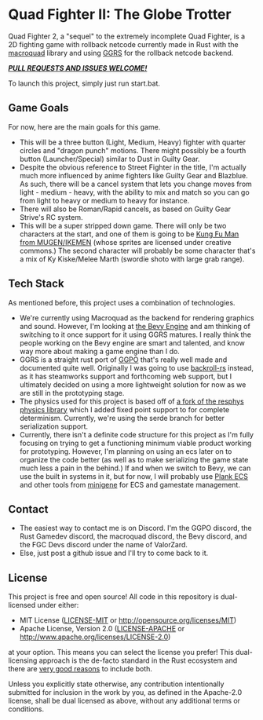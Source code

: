 # Quad Fighter II: The Globe Trotter

Quad Fighter 2, a "sequel" to the extremely incomplete Quad Fighter, is a 2D fighting game with rollback netcode currently made in Rust with the [macroquad](https://github.com/not-fl3/macroquad) library and using [GGRS](https://github.com/gschup/ggrs) for the rollback netcode backend.

***<u>PULL REQUESTS AND ISSUES WELCOME!</u>***

To launch this project, simply just run start.bat.

## Game Goals

For now, here are the main goals for this game. 

- This will be a three button (Light, Medium, Heavy) fighter with quarter circles and "dragon punch" motions. There might possibly be a fourth button (Launcher/Special) similar to Dust in Guilty Gear.
- Despite the obvious reference to Street Fighter in the title, I'm actually much more influenced by anime fighters like Guilty Gear and Blazblue. As such, there will be a cancel system that lets you change moves from light - medium - heavy, with the ability to mix and match so you can go from light to heavy or medium to heavy for instance.
- There will also be Roman/Rapid cancels, as based on Guilty Gear Strive's RC system.
- This will be a super stripped down game. There will only be two characters at the start, and one of them is going to be [Kung Fu Man from MUGEN/IKEMEN](https://github.com/ikemen-engine/Ikemen_GO-Elecbyte-Screenpack) (whose sprites are licensed under creative commons.) The second character will probably be some character that's a mix of Ky Kiske/Melee Marth (swordie shoto with large grab range).

## Tech Stack

As mentioned before, this project uses a combination of technologies.

- We're currently using Macroquad as the backend for rendering graphics and sound. However, I'm looking at [the Bevy Engine](https://github.com/bevyengine/bevy/) and am thinking of switching to it once support for it using GGRS matures. I really think the people working on the Bevy engine are smart and talented, and know way more about making a game engine than I do.
- GGRS is a straight rust port of [GGPO](https://github.com/pond3r/ggpo/) that's really well made and documented quite well. Originally I was going to use [backroll-rs](https://github.com/HouraiTeahouse/backroll-rs) instead, as it has steamworks support and forthcoming web support, but I ultimately decided on using a more lightweight solution for now as we are still in the prototyping stage.
- The physics used for this project is based off of [a fork of the resphys physics library](https://github.com/ValorZard/Resphys-Fixed) which I added fixed point support to for complete determinism. Currently, we're using the serde branch for better serialization support.
- Currently, there isn't a definite code structure for this project as I'm fully focusing on trying to get a functioning minimum viable product working for prototyping. However, I'm planning on using an ecs later on to organize the code better (as well as to make serializing the game state much less a pain in the behind.) If and when we switch to Bevy, we can use the built in systems in it, but for now, I will probably use [Plank ECS](https://github.com/jojolepro/planck_ecs) and other tools from [minigene](https://github.com/jojolepro/minigene) for ECS and gamestate management.

## Contact

- The easiest way to contact me is on Discord. I'm the GGPO discord, the Rust Gamedev discord, the macroquad discord, the Bevy discord, and the FGC Devs discord under the name of ValorZard.
- Else, just post a github issue and I'll try to come back to it.

## License

This project is free and open source! All code in this repository is dual-licensed under either:

- MIT License ([LICENSE-MIT](https://github.com/ValorZard/Quad-Fighter-2/blob/master/LICENSE-MIT) or http://opensource.org/licenses/MIT)
- Apache License, Version 2.0 ([LICENSE-APACHE](https://github.com/ValorZard/Quad-Fighter-2/blob/master/LICENSE-APACHE) or http://www.apache.org/licenses/LICENSE-2.0)

at your option. This means you can select the license you prefer!  This dual-licensing approach is the de-facto standard in the Rust  ecosystem and there are [very good reasons](https://github.com/bevyengine/bevy/issues/2373) to include both.

Unless you explicitly state otherwise, any contribution intentionally submitted for inclusion in the work by you, as defined in the Apache-2.0 license, shall be dual licensed as above, without any additional terms or conditions.

